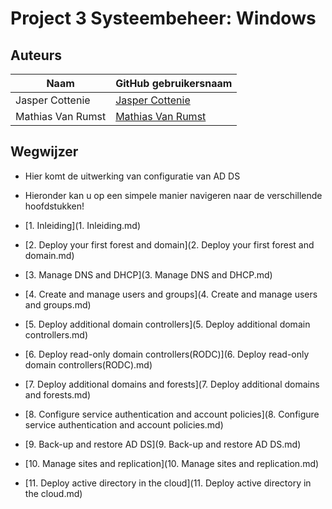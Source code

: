 # Project 3 Systeembeheer: Windows

## Auteurs
 
 Naam  | GitHub gebruikersnaam
------------- | -------------
Jasper Cottenie | [Jasper Cottenie](https://github.com/JasperCottenie)
Mathias Van Rumst | [Mathias Van Rumst](https://github.com/mathias27) 

## Wegwijzer
- Hier komt de uitwerking van configuratie van AD DS
- Hieronder kan u op een simpele manier navigeren naar de verschillende hoofdstukken!

- [1. Inleiding](1. Inleiding.md)
- [2. Deploy your first forest and domain](2. Deploy your first forest and domain.md)
- [3. Manage DNS and DHCP](3. Manage DNS and DHCP.md)
- [4. Create and manage users and groups](4. Create and manage users and groups.md)
- [5. Deploy additional domain controllers](5. Deploy additional domain controllers.md)
- [6. Deploy read-only domain controllers(RODC)](6. Deploy read-only domain controllers(RODC).md)
- [7. Deploy additional domains and forests](7. Deploy additional domains and forests.md)
- [8. Configure service authentication and account policies](8. Configure service authentication and account policies.md)
- [9. Back-up and restore AD DS](9. Back-up and restore AD DS.md)
- [10. Manage sites and replication](10. Manage sites and replication.md)
- [11. Deploy active directory in the cloud](11. Deploy active directory in the cloud.md)

